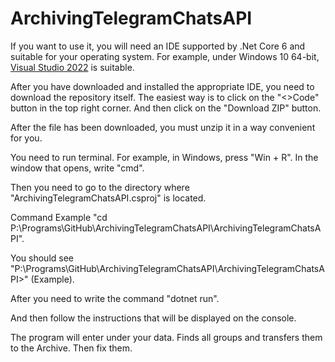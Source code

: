 # ArchivingTelegramChatsAPI

If you want to use it, you will need an IDE supported by .Net Core 6 and suitable for your operating system. For example, under Windows 10 64-bit, [Visual Studio 2022](https://visualstudio.microsoft.com/) is suitable.

After you have downloaded and installed the appropriate IDE, you need to download the repository itself. The easiest way is to click on the "<>Code" button in the top right corner. And then click on the "Download ZIP" button.

After the file has been downloaded, you must unzip it in a way convenient for you.

You need to run terminal. For example, in Windows, press "Win + R". In the window that opens, write "cmd".

Then you need to go to the directory where "ArchivingTelegramChatsAPI.csproj" is located.

Command Example "cd P:\Programs\GitHub\ArchivingTelegramChatsAPI\ArchivingTelegramChatsAPI".

You should see "P:\Programs\GitHub\ArchivingTelegramChatsAPI\ArchivingTelegramChatsAPI>" (Example).

After you need to write the command "dotnet run".

And then follow the instructions that will be displayed on the console.

The program will enter under your data. Finds all groups and transfers them to the Archive. Then fix them.